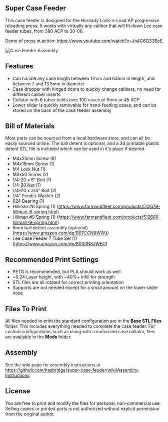 
## Super Case Feeder

This case feeder is designed for the Hornady Lock-n-Load AP progressive reloading press. It works with virtually any caliber that will fit down Lee case feeder tubes, from 380 ACP to 30-06. 

Demo of press in action: https://www.youtube.com/watch?v=Jn4G6Q33BeE

![Case Feeder Assembly](https://i.imgur.com/493gIlT.png)

## Features
- Can handle any case length between 17mm and 63mm in length, and between 7 and 13.5mm in diameter
- Case dropper with hinged doors to quickly change calibers, no need for different caliber inserts
- Collator with 6 tubes holds over 100 cases of 9mm or 45 ACP
- Lower slider is quickly removable for hand-feeding cases, and can be stored on the back of the case feeder assembly

## Bill of Materials

Most parts can be sourced from a local hardware store, and can all be easily sourced online. The ball detent is optional, and a 3d printable plastic detent STL file is included which can be used in it's place if desired.

- M4x25mm Screw (8)
- M4x15mm Screw (1)
- M4 Lock Nut (1)
- M3x50 Screw (2)
- 1/4-20 x 6" Bolt (1)
- 1/4-20 Nut (1)
- 1/4-20 x 3/4" Bolt (2)
- 1/4" Fender Washer (2)
- 624 Bearing (1)
- Hillman #6 Spring (1) (https://www.farmandfleet.com/products/512679-hillman-6-spring.html)
- Hillman #9 Spring (1) (https://www.farmandfleet.com/products/512680-hillman-9-spring.html)
- 6mm ball detent assembly (optional) (https://www.amazon.com/dp/B07CCN8WWJ)
- Lee Case Feeder 7 Tube Set (1) (https://www.amazon.com/dp/B000N8JWEO)

## Recommended Print Settings
- PETG is recommended, but PLA should work as well
- ~0.24 Layer height, with ~40%+ infill for strength
- STL files are all rotated for correct printing orientation
- Supports are not needed except for a small amount on the lower slider nose

## Files To Print
All files needed to print the standard configuration are in the **Base STL Files** folder. This includes everything needed to complete the case feeder. For custom configurations such as using with a motorized case collator, files are available in the **Mods** folder.

## Assembly

See the wiki page for assembly instructions at https://github.com/hasbridge/super-case-feeder/wiki/Assembly-Instructions

## License

You are free to print and modify the files for personal, non-commercial use. Selling copies or printed parts is not authorized without explicit permission from the original author.
